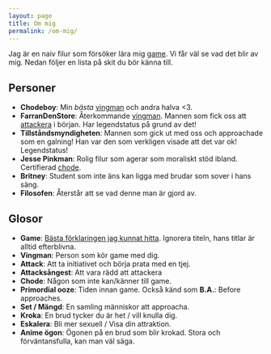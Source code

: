 ```yaml
---
layout: page
title: Om mig
permalink: /om-mig/
---
```


Jag är en naiv filur som försöker lära mig [game](#game). Vi får väl se vad det blir av mig. Nedan följer en lista på skit du bör känna till.

## Personer
- **Chodeboy**: Min *bästa* [vingman](#vingman) och andra halva <3.
- **FarranDenStore**: Återkommande [vingman](#vingman). Mannen som fick oss att [attackera](#attack) i början. Har legendstatus på grund av det!
- **Tillståndsmyndigheten**: Mannen som gick ut med oss och approachade som en galning! Han var den som verkligen visade att det var ok! Legendstatus!
- **Jesse Pinkman**: Rolig filur som agerar som moraliskt stöd ibland. Certifierad [chode](#chode).
- **Britney**: Student som inte äns kan ligga med brudar som sover i hans säng.
- **Filosofen**: Återstår att se vad denne man är gjord av.


## Glosor
- <a name="game"></a>**Game**: [Bästa förklaringen jag kunnat hitta](https://www.youtube.com/v/zGHigJmPac). Ignorera titeln, hans titlar är alltid efterblivna.
- <a name="vingman"></a>**Vingman**: Person som kör game med dig.
- <a name="attack"></a>**Attack**: Att ta initiativet och börja prata med en tjej.
- <a name="attacksangest"></a>**Attacksångest**: Att vara rädd att attackera
- <a name="chode"></a>**Chode**: Någon som inte kan/känner till game.
- <a name="Primordial-ooze"></a>**Primordial ooze**: Tiden innan game. Också känd som **B.A.**: Before approaches.
- <a name="set"></a>**Set / Mängd**: En samling människor att approacha.
- <a name="krok"></a>**Kroka**: En brud tycker du är het / vill knulla dig.
- <a name="eskalera"></a>**Eskalera**: Bli mer sexuell / Visa din attraktion.
- <a name="anime"></a>**Anime ögon**: Ögonen på en brud som blir krokad. Stora och förväntansfulla, kan man väl säga.
